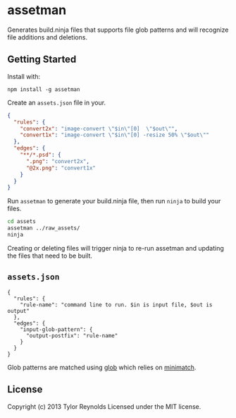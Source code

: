 # assetman

Generates build.ninja files that supports file glob patterns and will recognize
file additions and deletions.

## Getting Started

Install with:
```
npm install -g assetman
```

Create an `assets.json` file in your. 

```json
{
  "rules": {
    "convert2x": "image-convert \"$in\"[0]  \"$out\"",
    "convert1x": "image-convert \"$in\"[0] -resize 50% \"$out\""
  },
  "edges": {
    "**/*.psd": {
      ".png": "convert2x",
      "@2x.png": "convert1x"
    }
  }
}
```

Run `assetman` to generate your build.ninja file, then run `ninja` to build
your files.

```bash
cd assets
assetman ../raw_assets/
ninja
```

Creating or deleting files will trigger ninja to re-run assetman and updating
the files that need to be built.

## `assets.json`

```
{
  "rules": {
    "rule-name": "command line to run. $in is input file, $out is output"
  },
  "edges": {
    "input-glob-pattern": {
      "output-postfix": "rule-name"
    }
  }
}
```

Glob patterns are matched using [glob](https://github.com/isaacs/node-glob) which
relies on [minimatch](https://github.com/isaacs/minimatch).


## License
Copyright (c) 2013 Tylor Reynolds
Licensed under the MIT license.
